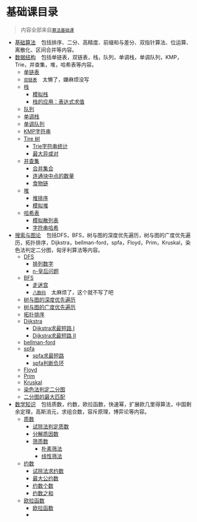 # 基础课目录

> 内容全部来自[`算法基础课`](https://www.acwing.com/activity/content/11/)

- [基础算法](BasicAlgorithms) &#x2002;
  包括排序、二分、高精度、前缀和与差分、双指针算法、位运算、离散化、区间合并等内容。
- [数据结构](DataStructure) &#x2002;
  包括单链表，双链表，栈，队列，单调栈，单调队列，KMP，Trie，并查集，堆，哈希表等内容。
    - [单链表](DataStructure/SingleList.c)
    - [`双链表`](https://www.acwing.com/activity/content/problem/content/864/) &#x2002; 太懒了，嫌麻烦没写
    - [栈](DataStructure/Stack)
        - [模拟栈](DataStructure/Stack/SimulationStack.c)
        - [栈的应用：表达式求值](DataStructure/Stack/ExpressionEvaluation.c)
    - [队列](DataStructure/Queue.c)
    - [单调栈](DataStructure/MonotonicStack.c)
    - [单调队列](DataStructure/MonotonicQueue.c)
    - [KMP字符串](DataStructure/KMP.c)
    - [Tire 树](DataStructure/Trie)
        - [Trie字符串统计](DataStructure/Trie/StringStatistics.c)
        - [最大异或对](DataStructure/Trie/MaximumXorPair.c)
    - [并查集](DataStructure/AndLookup)
        - [合并集合](DataStructure/AndLookup/MergeCollection.c)
        - [连通块中点的数量](DataStructure/AndLookup/ConnectedBlockPointNum.c)
        - [食物链](DataStructure/AndLookup/FoodChain.c)
    - [堆](DataStructure/Heap)
        - [堆排序](DataStructure/Heap/HeapSort.c)
        - [模拟堆](DataStructure/Heap/MockHeap.c)
    - [哈希表](DataStructure/Hash)
        - [模拟散列表](DataStructure/Hash/AnalogHash.c)
        - [字符串哈希](DataStructure/Hash/StringHash.c)
- [搜索与图论](SearchAndGraphTheory) &#x2002;
  包括DFS，BFS，树与图的深度优先遍历，树与图的广度优先遍历，拓扑排序，Dijkstra，bellman-ford，spfa，Floyd，Prim，Kruskal，染色法判定二分图，匈牙利算法等内容。
    - [DFS](SearchAndGraphTheory/DFS)
        - [排列数字](SearchAndGraphTheory/DFS/ArrangeNumbers.c)
        - [n-皇后问题](SearchAndGraphTheory/DFS/NQueens.c)
    - [BFS](SearchAndGraphTheory/BFS)
        - [走迷宫](SearchAndGraphTheory/BFS/MazeWalking.c)
        - [`八数码`](https://www.acwing.com/problem/content/847/) &#x2002; 太麻烦了，这个就不写了吧
    - [树与图的深度优先遍历](SearchAndGraphTheory/DFS/DFS.c)
    - [树与图的广度优先遍历](SearchAndGraphTheory/BFS/BFS.c)
    - [拓扑排序](SearchAndGraphTheory/TopologicalSort.c)
    - [Dijkstra](SearchAndGraphTheory/Dijkstra)
        - [Dijkstra求最短路 I](SearchAndGraphTheory/Dijkstra/DijkstraI.c)
        - [Dijkstra求最短路 II](SearchAndGraphTheory/Dijkstra/DijkstraII.c)
    - [bellman-ford](SearchAndGraphTheory/BellmanFord.c)
    - [spfa](SearchAndGraphTheory/SPFA)
        - [spfa求最短路](SearchAndGraphTheory/SPFA)
        - [spfa判断负环](SearchAndGraphTheory/SPFA/JudgmentNegativeLoop.c)
    - [Floyd](SearchAndGraphTheory/Floyd.c)
    - [Prim](SearchAndGraphTheory/Prim.c)
    - [Kruskal](SearchAndGraphTheory/Kruskal.c)
    - [染色法判定二分图](SearchAndGraphTheory/ColoringMethod.c)
    - [二分图的最大匹配](SearchAndGraphTheory/HungarianAlgorithm.c)
- [数学知识](MathematicalKnowledge) &#x2002; 包括质数，约数，欧拉函数，快速幂，扩展欧几里得算法，中国剩余定理，高斯消元，求组合数，容斥原理，博弈论等内容。
    - [质数](MathematicalKnowledge/PrimeNumbers)
        - [试除法判定质数](MathematicalKnowledge/PrimeNumbers/TrialDivision.c)
        - [分解质因数](MathematicalKnowledge/PrimeNumbers/FactoringPrimeFactors.c)
        - [筛质数](MathematicalKnowledge/PrimeNumbers/SievePrimeNumber)
            - [朴素筛法](MathematicalKnowledge/PrimeNumbers/SievePrimeNumber/Simple.c)
            - [线性筛法](MathematicalKnowledge/PrimeNumbers/SievePrimeNumber/Linear.c)
    - [约数](MathematicalKnowledge/Approximation)
        - [试除法求约数](MathematicalKnowledge/Approximation/TrialDivision.c)
        - [最大公约数](MathematicalKnowledge/Approximation/GreatestCommonDivisor.c)
        - [约数个数](MathematicalKnowledge/Approximation/ApproximateNumber.c)
        - [约数之和](MathematicalKnowledge/Approximation/DivisorsSum.c)
    - [欧拉函数](MathematicalKnowledge/EulerFunction)
        - [欧拉函数](MathematicalKnowledge/EulerFunction/EulerFunction.c)
        - 